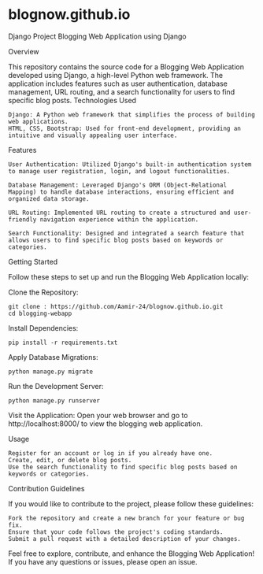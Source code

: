 # blognow.github.io
Django Project
Blogging Web Application using Django

Overview

This repository contains the source code for a Blogging Web Application developed using Django, a high-level Python web framework. The application includes features such as user authentication, database management, URL routing, and a search functionality for users to find specific blog posts.
Technologies Used

    Django: A Python web framework that simplifies the process of building web applications.
    HTML, CSS, Bootstrap: Used for front-end development, providing an intuitive and visually appealing user interface.

Features

    User Authentication: Utilized Django's built-in authentication system to manage user registration, login, and logout functionalities.

    Database Management: Leveraged Django's ORM (Object-Relational Mapping) to handle database interactions, ensuring efficient and organized data storage.

    URL Routing: Implemented URL routing to create a structured and user-friendly navigation experience within the application.

    Search Functionality: Designed and integrated a search feature that allows users to find specific blog posts based on keywords or categories.

Getting Started

Follow these steps to set up and run the Blogging Web Application locally:

Clone the Repository:

    git clone : https://github.com/Aamir-24/blognow.github.io.git
    cd blogging-webapp

Install Dependencies:

    pip install -r requirements.txt

Apply Database Migrations:

    python manage.py migrate

Run the Development Server:

    python manage.py runserver

Visit the Application:
    Open your web browser and go to http://localhost:8000/ to view the blogging web application.

Usage

    Register for an account or log in if you already have one.
    Create, edit, or delete blog posts.
    Use the search functionality to find specific blog posts based on keywords or categories.

Contribution Guidelines

If you would like to contribute to the project, please follow these guidelines:

    Fork the repository and create a new branch for your feature or bug fix.
    Ensure that your code follows the project's coding standards.
    Submit a pull request with a detailed description of your changes.


Feel free to explore, contribute, and enhance the Blogging Web Application! If you have any questions or issues, please open an issue.



